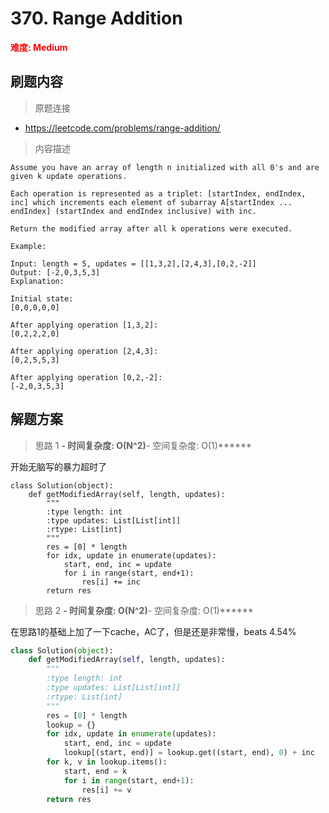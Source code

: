 # 370. Range Addition

**<font color=red>难度: Medium</font>**

## 刷题内容

> 原题连接

* https://leetcode.com/problems/range-addition/

> 内容描述

```
Assume you have an array of length n initialized with all 0's and are given k update operations.

Each operation is represented as a triplet: [startIndex, endIndex, inc] which increments each element of subarray A[startIndex ... endIndex] (startIndex and endIndex inclusive) with inc.

Return the modified array after all k operations were executed.

Example:

Input: length = 5, updates = [[1,3,2],[2,4,3],[0,2,-2]]
Output: [-2,0,3,5,3]
Explanation:

Initial state:
[0,0,0,0,0]

After applying operation [1,3,2]:
[0,2,2,2,0]

After applying operation [2,4,3]:
[0,2,5,5,3]

After applying operation [0,2,-2]:
[-2,0,3,5,3]
```

## 解题方案

> 思路 1
******- 时间复杂度: O(N^2)******- 空间复杂度: O(1)******




开始无脑写的暴力超时了

```
class Solution(object):
    def getModifiedArray(self, length, updates):
        """
        :type length: int
        :type updates: List[List[int]]
        :rtype: List[int]
        """
        res = [0] * length
        for idx, update in enumerate(updates):
            start, end, inc = update
            for i in range(start, end+1):
                res[i] += inc
        return res
```



> 思路 2
******- 时间复杂度: O(N^2)******- 空间复杂度: O(1)******

在思路1的基础上加了一下cache，AC了，但是还是非常慢，beats 4.54%

```python
class Solution(object):
    def getModifiedArray(self, length, updates):
        """
        :type length: int
        :type updates: List[List[int]]
        :rtype: List[int]
        """
        res = [0] * length
        lookup = {}
        for idx, update in enumerate(updates):
            start, end, inc = update
            lookup[(start, end)] = lookup.get((start, end), 0) + inc
        for k, v in lookup.items():
            start, end = k
            for i in range(start, end+1):
                res[i] += v
        return res
```
